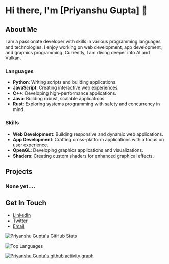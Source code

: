 <!--

## Hi there, I'm Priyanshu Gupta👋
Welcome to my GitHub profile! I'm passionate about coding and always excited to learn and grow. Here’s a bit about me and the projects I’m working on.

Languages
Python: Writing scripts and building applications.
JavaScript: Creating interactive web experiences.
C++: Developing high-performance applications.
Java: Building robust, scalable applications.
Rust: Exploring systems programming with safety and concurrency in mind.
Skills
Web Development: Building responsive and dynamic web applications.
App Development: Crafting cross-platform applications with a focus on user experience.
OpenGL: Developing graphics applications and visualizations.
Shaders: Creating custom shaders for enhanced graphical effects.



Projects
Here are some of the things I've been working on:

None yet...

Feel free to explore my repositories and check out my code. If you have any questions or just want to connect, don't hesitate to reach out!
-->

# Hi there, I'm [Priyanshu Gupta] 👋

## About Me
I am a passionate developer with skills in various programming languages and technologies. I enjoy working on web development, app development, and graphics programming.
Currently, I am diving deeper into AI and Vulkan.
<!--
## Languages & Technologies
- **Programming Languages**: Python, Java, C++, JavaScript, Rust
- **Web Development**: HTML, CSS, JavaScript, React, Node.js
- **App Development**: Android Studio(Java), React Native
- **Graphics Programming**: OpenGL, Shaders
- **Currently Learning**: AI, Vulkan
-->
### Languages
- **Python**: Writing scripts and building applications.
- **JavaScript**: Creating interactive web experiences.
- **C++**: Developing high-performance applications.
- **Java**: Building robust, scalable applications.
- **Rust**: Exploring systems programming with safety and concurrency in mind.

### Skills
- **Web Development**: Building responsive and dynamic web applications.
- **App Development**: Crafting cross-platform applications with a focus on user experience.
- **OpenGL**: Developing graphics applications and visualizations.
- **Shaders**: Creating custom shaders for enhanced graphical effects.

## Projects
### None yet....
<!--
### [Project Name 1]
A brief description of what this project is about and the technologies used.

### [Project Name 2]
A brief description of what this project is about and the technologies used.
-->

## Get In Touch
- [LinkedIn]([https://www.linkedin.com/in/yourprofile](https://www.linkedin.com/in/priyanshu-gupta-941363321/))
- [Twitter](https://twitter.com/yourprofile)
- [Email](mailto:priyanshuguptaofficial4@gmail.com)

![Priyanshu Gupta's GitHub Stats](https://github-readme-stats.vercel.app/api?username=Priyanshu-Gupta-Official&show_icons=true&hide_border=true)


![Top Languages](https://github-readme-stats.vercel.app/api/top-langs/?username=Priyanshu-Gupta-Official)

[![Priyanshu Gupta's github activity graph](https://github-readme-activity-graph.vercel.app/graph?username=PRiyanshu-Gupta-Official)](https://github.com/Priyanshu-Gupta-Official/github-readme-activity-graph)
<!--
**Priyanshu-Gupta-Official/Priyanshu-Gupta-Official** is a ✨ _special_ ✨ repository because its `README.md` (this file) appears on your GitHub profile.

Here are some ideas to get you started:

- 🔭 I’m currently working on ...
- 🌱 I’m currently learning ...
- 👯 I’m looking to collaborate on ...
- 🤔 I’m looking for help with ...
- 💬 Ask me about ...
- 📫 How to reach me: ...
- 😄 Pronouns: ...
- ⚡ Fun fact: ...
-->

